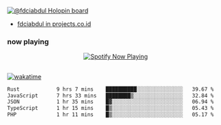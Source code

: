 [![@fdciabdul Holopin board](https://holopin.io/api/user/board?user=fdciabdul)](https://holopin.io/@fdciabdul)

- [fdciabdul in projects.co.id](https://projects.co.id/public/browse_users/view/496e26/fdciabdul)

### now playing 

<p align="center">
  <a href="https://open.spotify.com/user/31ljmyymhthokwewwcd6dsdmvprm" target="_blank"><img src="https://novatorem-psi-rosy.vercel.app/api/spotify" alt="Spotify Now Playing"/></a>
</p>

##

[![wakatime](https://wakatime.com/badge/user/87646243-158a-4241-a3cb-668e1fa2dbb8.svg)](https://wakatime.com/@87646243-158a-4241-a3cb-668e1fa2dbb8)
<!--START_SECTION:waka-->

```txt
Rust            9 hrs 7 mins    ██████████░░░░░░░░░░░░░░░   39.67 %
JavaScript      7 hrs 33 mins   ████████▒░░░░░░░░░░░░░░░░   32.84 %
JSON            1 hr 35 mins    █▓░░░░░░░░░░░░░░░░░░░░░░░   06.94 %
TypeScript      1 hr 15 mins    █▒░░░░░░░░░░░░░░░░░░░░░░░   05.43 %
PHP             1 hr 11 mins    █▒░░░░░░░░░░░░░░░░░░░░░░░   05.17 %
```

<!--END_SECTION:waka-->
